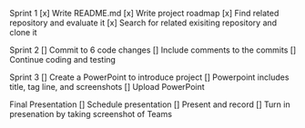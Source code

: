 Sprint 1 
[x] Write README.md 
[x] Write project roadmap
[x] Find related repository and evaluate it
[x] Search for related exisiting repository and clone it 

Sprint 2
[] Commit to 6 code changes
[] Include comments to the commits 
[] Continue coding and testing

Sprint 3
[] Create a PowerPoint to introduce project
[] Powerpoint includes title, tag line, and screenshots
[] Upload PowerPoint

Final Presentation
[] Schedule presentation
[] Present and record
[] Turn in presenation by taking screenshot of Teams 
